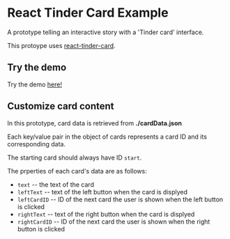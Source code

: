 # React Tinder Card Example

A prototype telling an interactive story with a 'Tinder card' interface.

This protoype uses [react-tinder-card](https://github.com/3DJakob/react-tinder-card).

## Try the demo

Try the demo [here!](https://mstfst.github.io/react-tinder-card-example/)

## Customize card content

In this prototype, card data is retrieved from <strong>./cardData.json</strong>

Each key/value pair in the object of cards represents a card ID and its corresponding data.

The starting card should always have ID `start`.

The prperties of each card's data are as follows:

* `text` -- the text of the card
* `leftText` -- text of the left button when the card is displyed
* `leftCardID` -- ID of the next card the user is shown when the left button is clicked
* `rightText` -- text of the right button when the card is displyed
* `rightCardID` -- ID of the next card the user is shown when the right button is clicked
